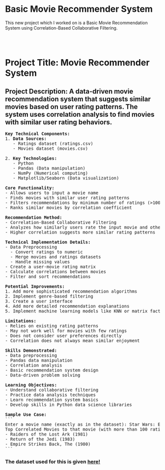 # Basic Movie Recommender System
This new project which I worked on is a Basic Movie Recommendation System using Correlation-Based Collaborative Filtering.

<br><br>

<h1><strong>Project Title:</strong> Movie Recommender System</h1>

<h2><strong>Project Description:</strong>
A data-driven movie recommendation system that suggests similar movies based on user rating patterns. The system uses correlation analysis to find movies with similar user rating behaviors.</h2>

<pre>
<strong>Key Technical Components:</strong>
1. <strong>Data Sources:</strong>
   - Ratings dataset (ratings.csv)
   - Movies dataset (movies.csv)

2. <strong>Key Technologies:</strong>
   - Python
   - Pandas (Data manipulation)
   - NumPy (Numerical computing)
   - Matplotlib/Seaborn (Data visualization)

<strong>Core Functionality:</strong>
- Allows users to input a movie name
- Finds movies with similar user rating patterns
- Filters recommendations by minimum number of ratings (>100)
- Ranks similar movies by correlation coefficient

<strong>Recommendation Method:</strong>
- Correlation-Based Collaborative Filtering
- Analyzes how similarly users rate the input movie and other movies
- Higher correlation suggests more similar rating patterns

<strong>Technical Implementation Details:</strong>
- Data Preprocessing
  - Convert ratings to numeric
  - Merge movies and ratings datasets
  - Handle missing values
- Create a user-movie rating matrix
- Calculate correlations between movies
- Filter and sort recommendations

<strong>Potential Improvements:</strong>
1. Add more sophisticated recommendation algorithms
2. Implement genre-based filtering
3. Create a user interface
4. Add more detailed recommendation explanations
5. Implement machine learning models like KNN or matrix factorization

<strong>Limitations:</strong>
- Relies on existing rating patterns
- May not work well for movies with few ratings
- Does not consider user preferences directly
- Correlation does not always mean similar enjoyment

<strong>Skills Demonstrated:</strong>
- Data preprocessing
- Pandas data manipulation
- Correlation analysis
- Basic recommendation system design
- Data-driven problem solving

<strong>Learning Objectives:</strong>
- Understand collaborative filtering
- Practice data analysis techniques
- Learn recommendation system basics
- Develop skills in Python data science libraries

<strong>Sample Use Case:</strong>
```
Enter a movie name (exactly as in the dataset): Star Wars: Episode IV - A New Hope (1977)
Top Correlated Movies to that movie (with more than 100 ratings):
- Raiders of the Lost Ark (1981)
- Return of the Jedi (1983)
- Empire Strikes Back, The (1980)
```
</pre>

<h3>The dataset used for this is given <a href="https://grouplens.org/datasets/movielens/latest/">here!</a></h3> 
